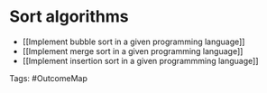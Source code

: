 # Sort algorithms

- [[Implement bubble sort in a given programming language]]
- [[Implement merge sort in a given programming language]]
- [[Implement insertion sort in a given programmming language]]

Tags: #OutcomeMap 